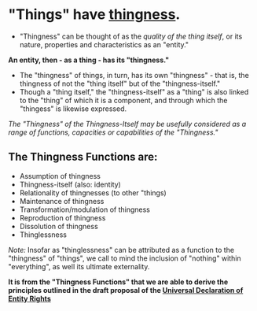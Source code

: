# "Things" have [thingness](https://github.com/EarlyClues/UniversalFreeRealmsStandardProtocols/blob/master/ThingnessOfThings.md).

* "Thingness" can be thought of as the *quality of the thing itself*, or its nature, properties and characteristics as an "entity."

**An entity, then - as a thing - has its "thingness."**

* The "thingness" of things, in turn, has its own "thingness" - that is, the thingness of not the "thing itself" but of the "thingness-itself." 
* Though a "thing itself," the "thingness-itself" as a "thing" is also linked to the "thing" of which it is a component, and through which the "thingess" is likewise expressed.

*The "Thingness" of the Thingness-Itself may be usefully considered as a range of functions, capacities or capabilities of the "Thingness."*

## The Thingness Functions are:

* Assumption of thingness
* Thingness-itself (also: identity)
* Relationality of thingnesses (to other "things)
* Maintenance of thingness
* Transformation/modulation of thingness
* Reproduction of thingness
* Dissolution of thingness
* Thinglessness

*Note:* Insofar as "thinglessness" can be attributed as a function to the "thingness" of "things", we call to mind the inclusion of "nothing" within "everything", as well its ultimate externality.

**It is from the "Thingness Functions" that we are able to derive the principles outlined in the draft proposal of the [Universal Declaration of Entity Rights](https://github.com/EarlyClues/UniversalFreeRealmsStandardProtocols/blob/master/Declaration_Of_Entity_Rights.md)**
